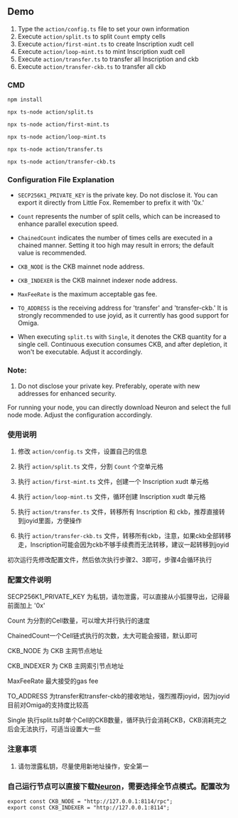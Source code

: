 ## Demo

1. Type the `action/config.ts` file to set your own information
2. Execute `action/split.ts` to split `Count` empty cells
3. Execute `action/first-mint.ts` to create Inscription xudt cell
4. Execute `action/loop-mint.ts` to mint Inscription xudt cell
5. Execute `action/transfer.ts` to transfer all Inscription and ckb
6. Execute `action/transfer-ckb.ts` to transfer all ckb
### CMD

```
npm install

npx ts-node action/split.ts

npx ts-node action/first-mint.ts

npx ts-node action/loop-mint.ts

npx ts-node action/transfer.ts

npx ts-node action/transfer-ckb.ts

```

### Configuration File Explanation

- `SECP256K1_PRIVATE_KEY` is the private key. Do not disclose it. You can export it directly from Little Fox. Remember to prefix it with '0x.'

- `Count` represents the number of split cells, which can be increased to enhance parallel execution speed.

- `ChainedCount` indicates the number of times cells are executed in a chained manner. Setting it too high may result in errors; the default value is recommended.

- `CKB_NODE` is the CKB mainnet node address.

- `CKB_INDEXER` is the CKB mainnet indexer node address.

- `MaxFeeRate` is the maximum acceptable gas fee.

- `TO_ADDRESS` is the receiving address for 'transfer' and 'transfer-ckb.' It is strongly recommended to use joyid, as it currently has good support for Omiga.

- When executing `split.ts` with `Single`, it denotes the CKB quantity for a single cell. Continuous execution consumes CKB, and after depletion, it won't be executable. Adjust it accordingly.

### Note:
1. Do not disclose your private key. Preferably, operate with new addresses for enhanced security.

For running your node, you can directly download Neuron and select the full node mode. Adjust the configuration accordingly.


### 使用说明
1. 修改 `action/config.ts` 文件，设置自己的信息

2. 执行 `action/split.ts` 文件，分割 `Count` 个空单元格

3. 执行 `action/first-mint.ts` 文件，创建一个 Inscription xudt 单元格

4. 执行 `action/loop-mint.ts` 文件，循环创建 Inscription xudt 单元格

5. 执行 `action/transfer.ts` 文件，转移所有 Inscription 和 ckb，推荐直接转到joyid里面，方便操作

6. 执行 `action/transfer-ckb.ts` 文件，转移所有ckb，注意，如果ckb全部转移走，Inscription可能会因为ckb不够手续费而无法转移，建议一起转移到joyid

初次运行先修改配置文件，然后依次执行步骤2、3即可，步骤4会循环执行

### 配置文件说明
SECP256K1_PRIVATE_KEY 为私钥，请勿泄露，可以直接从小狐狸导出，记得最前面加上 '0x'

Count 为分割的Cell数量，可以增大并行执行的速度

ChainedCount一个Cell链式执行的次数，太大可能会报错，默认即可

CKB_NODE 为 CKB 主网节点地址

CKB_INDEXER 为 CKB 主网索引节点地址

MaxFeeRate 最大接受的gas fee

TO_ADDRESS 为transfer和transfer-ckb的接收地址，强烈推荐joyid，因为joyid目前对Omiga的支持度比较高

Single 执行split.ts时单个Cell的CKB数量，循环执行会消耗CKB，CKB消耗完之后会无法执行，可适当设置大一些

### 注意事项
1. 请勿泄露私钥，尽量使用新地址操作，安全第一


### 自己运行节点可以直接下载[Neuron](https://github.com/nervosnetwork/neuron/releases/tag/v0.112.0)，需要选择全节点模式。配置改为
```
export const CKB_NODE = "http://127.0.0.1:8114/rpc";
export const CKB_INDEXER = "http://127.0.0.1:8114";
```
